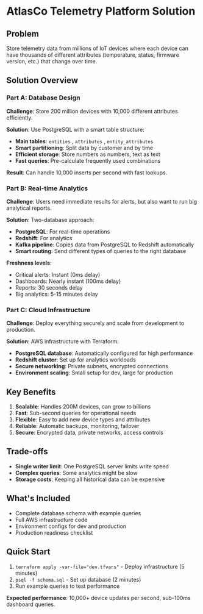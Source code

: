 # AtlasCo Telemetry Platform Solution

## Problem
Store telemetry data from millions of IoT devices where each device can have thousands of different attributes (temperature, status, firmware version, etc.) that change over time.

## Solution Overview

### Part A: Database Design
**Challenge**: Store 200 million devices with 10,000 different attributes efficiently.

**Solution**: Use PostgreSQL with a smart table structure:
- **Main tables**: `entities` , `attributes` , `entity_attributes` 
- **Smart partitioning**: Split data by customer and by time 
- **Efficient storage**: Store numbers as numbers, text as text 
- **Fast queries**: Pre-calculate frequently used combinations

**Result**: Can handle 10,000 inserts per second with fast lookups.

### Part B: Real-time Analytics
**Challenge**: Users need immediate results for alerts, but also want to run big analytical reports.

**Solution**: Two-database approach:
- **PostgreSQL**: For real-time operations   
- **Redshift**: For analytics 
- **Kafka pipeline**: Copies data from PostgreSQL to Redshift automatically
- **Smart routing**: Send different types of queries to the right database

**Freshness levels**:
- Critical alerts: Instant (0ms delay)
- Dashboards: Nearly instant (100ms delay)
- Reports: 30 seconds delay
- Big analytics: 5-15 minutes delay

### Part C: Cloud Infrastructure
**Challenge**: Deploy everything securely and scale from development to production.

**Solution**: AWS infrastructure with Terraform:
- **PostgreSQL database**: Automatically configured for high performance
- **Redshift cluster**: Set up for analytics workloads
- **Secure networking**: Private subnets, encrypted connections
- **Environment scaling**: Small setup for dev, large for production

## Key Benefits

1. **Scalable**: Handles 200M devices, can grow to billions
2. **Fast**: Sub-second queries for operational needs
3. **Flexible**: Easy to add new device types and attributes
4. **Reliable**: Automatic backups, monitoring, failover
5. **Secure**: Encrypted data, private networks, access controls

## Trade-offs

- **Single writer limit**: One PostgreSQL server limits write speed 
- **Complex queries**: Some analytics might be slow 
- **Storage costs**: Keeping all historical data can be expensive 

## What's Included

- Complete database schema with example queries
- Full AWS infrastructure code
- Environment configs for dev and production
- Production readiness checklist

## Quick Start

1. `terraform apply -var-file="dev.tfvars"` - Deploy infrastructure (5 minutes)
2. `psql -f schema.sql` - Set up database (2 minutes)  
3. Run example queries to test performance

**Expected performance**: 10,000+ device updates per second, sub-100ms dashboard queries.
